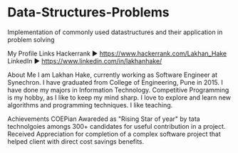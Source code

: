# Data-Structures-Problems
Implementation of commonly used  datastructures and their application in problem solving

My Profile Links
Hackerrank ► https://www.hackerrank.com/Lakhan_Hake
LinkedIn   ► https://www.linkedin.com/in/lakhanhake/

About Me
I am Lakhan Hake, currently working as Software Engineer at Synechron.
I have graduated from College of Engineering, Pune in 2015.
I have done my majors in Information Technology.
Competitive Programming is my hobby, as I like to keep my mind sharp.
I love to explore and learn new algorithms and programming techniques.
I like teaching.

Achievements
COEPian
Awareded as "Rising Star of year" by tata technolgoies amongs 300+ candidates for useful contribution in a project.
Received Appreciation for completion of a complex software project that helped client with direct cost savings benefits.
